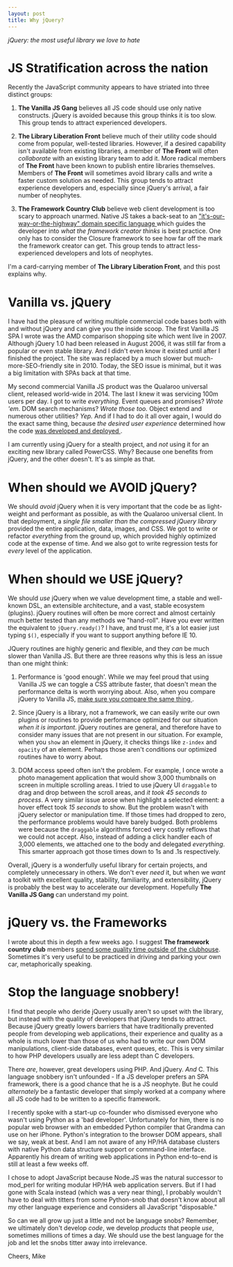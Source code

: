 ```yaml
---
layout: post
title: Why jQuery?
---
```

*jQuery: the most useful library we love to hate*

JS Stratification across the nation
===================================
Recently the JavaScript community appears to have striated into three
distinct groups:

1. **The Vanilla JS Gang** believes all JS code should use only native
   constructs. jQuery is avoided because this group thinks it is too slow.
   This group tends to attract experienced developers.

2. **The Library Liberation Front** believe much of their utility code should
   come from popular, well-tested libraries. However, if a desired capability
   isn't available from existing libraries, a member of **The Front** will 
   often *collaborate* with an existing library team to add it.  More
   radical members of **The Front** have been known to publish entire
   libraries themselves.  Members of **The Front** will sometimes avoid library
   calls and write a faster custom solution as needed. 
   This group tends to attract experience developers and, 
   especially since jQuery's arrival, a fair number of neophytes.

3. **The Framework Country Club** believe web client development is 
   too scary to approach unarmed. Native JS takes a back-seat to an
   ["it's-our-way-or-the-highway" domain specific language
   ](2016_2016-01-30-no-framework) which guides the developer into 
   *what the framework creator thinks* is best practice. One only has to 
   consider the Closure framework to see how far off the mark
   the framework creator can get. This group tends to attract 
   less-experienced developers and lots of neophytes.

I'm a card-carrying member of **The Library Liberation Front**,
and this post explains why.

Vanilla vs. jQuery
==================
I have had the pleasure of writing multiple commercial code bases both
with and without jQuery and can give you the inside scoop. The first Vanilla
JS SPA I wrote was the AMD comparison shopping site which went live in 2007.
Although jQuery 1.0 had been released in August 2006, it was still far from
a popular or even stable library. And I didn't even know it existed until
after I finished the project. The site was replaced by a much slower
but much-more-SEO-friendly site in 2010. Today, the SEO issue is minimal,
but it was a big limitation with SPAs back at that time.

My second commercial Vanilla JS product was the Qualaroo universal client,
released world-wide in 2014. The last I knew it was servicing 100m users per day.
I got to write *everything*. Event queues and promises?
*Wrote 'em*. DOM search mechanisms? *Wrote those too.* Object extend and
numerous other utilities? *Yep.* And if I had to do it all over again, I
would do the exact same thing, because *the desired user experience* 
determined how the code [was developed and deployed
](https://www.youtube.com/watch?v=aoH0J6lL2w0).

I am currently using jQuery for a stealth project, and *not* using
it for an exciting new library called PowerCSS. Why? Because one benefits from
jQuery, and the other doesn't. It's as simple as that.

When should we AVOID jQuery?
============================
We should *avoid* jQuery when it is very important that the code be as
light-weight and performant as possible, as with the Qualaroo universal client.
In that deployment, a *single file smaller than the compressed jQuery library*
provided the entire application, data, images, and CSS. We got to write or
refactor *everything* from the ground up, which provided highly optimized
code at the expense of time. And we also got to write regression tests for
*every* level of the application.

When should we USE jQuery?
==========================
We should *use* jQuery when we value development time, a stable and well-known
DSL, an extensible architecture, and a vast, stable ecosystem (plugins).
jQuery routines will often be more correct and almost certainly much better 
tested than any methods we "hand-roll". Have you ever written the equivalent to 
`jQuery.ready()`? I have, and trust me, it's a lot easier just typing `$()`,
especially if you want to support anything before IE 10.

JQuery routines are highly generic and flexible, and they *can* be much 
slower than Vanilla JS. But there are three reasons why this is less an 
issue than one might think:

1. Performance is 'good enough'. While we may feel proud that
   using Vanilla JS we can toggle a CSS attribute faster, that doesn't mean
   the performance delta is worth worrying about. Also, when you compare jQuery
   to Vanilla JS,
   [make sure you compare the same thing
   ](https://jsperf.com/vanilla-js-v-jquery-hide/11).

2. Since jQuery is a library, not a framework, we can easily write our own
   plugins or routines to provide performance optimized for our situation
   *when it is important*. jQuery routines are general, and therefore
   have to consider many issues that are not present in our situation. For
   example, when you `show` an element in jQuery, it checks things like
   `z-index` and `opacity` of an element. Perhaps those aren't conditions
   our optimized routines have to worry about.

3. DOM access speed often isn't the problem. For example,
   I once wrote a photo management application that would show 3,000
   thumbnails on screen in multiple scrolling areas. I tried to use jQuery UI
   `draggable` to drag and drop between the scroll areas, and *it took 45 seconds
   to process*. A very similar issue arose when highlight a selected element:
   a hover effect took *15 seconds* to show. But the problem wasn't with jQuery 
   selector or manipulation time. If those times had dropped to zero, the
   performance problems would have barely budged. Both problems were because
   the `draggable` algorithms forced very costly reflows that we
   could not accept. Also, instead of adding a click handler each of 3,000
   elements, we attached one to the body and delegated *everything*.
   This smarter approach got those times down to 1s and .1s respectively.

Overall, jQuery is a wonderfully useful library for certain projects, 
and completely unnecessary in others. We don't ever *need* it, but when
we *want* a toolkit with excellent quality, stability, familiarity,
and extensibility, jQuery is probably the best way to accelerate our development.
Hopefully **The Vanilla JS Gang** can understand my point.

jQuery vs. the Frameworks
=========================
I wrote about this in depth a few weeks ago.  I suggest 
**The framework country club** members [spend some quality time outside of
the clubhouse](no-frameworks). Sometimes it's very useful to be practiced
in driving and parking your own car, metaphorically speaking.

Stop the language snobbery!
===========================
I find that people who deride jQuery usually aren't so upset with the library,
but instead with the quality of developers that jQuery tends to attract.
Because jQuery greatly lowers barriers that have traditionally prevented
people from developing web applications, their experience and quality as a whole
is much lower than those of us who had to write our own DOM manipulations,
client-side databases, event queues, etc. This is very similar to how PHP
developers usually are less adept than C developers.

There *are*, however, great developers using PHP. And jQuery. *And* C.
This language snobbery isn't unfounded - If a JS developer prefers an SPA 
framework, there is a good chance that he is a JS neophyte. But he could 
*alternately* be a fantastic developer that simply worked at a company
where all JS code had to be written to a specific framework.

I recently spoke with a start-up co-founder who dismissed everyone who wasn't using
Python as a 'bad developer'. Unfortunately for him, there is no popular web browser
with an embedded Python compiler that Grandma can use on her iPhone.  Python's 
integration to the browser DOM appears, shall we say, weak at best.
And I am not aware of any HP/HA database clusters with native Python data 
structure support or command-line interface. Apparently his dream of writing
web applications in Python end-to-end is still at least a few weeks off.

I chose to adopt JavaScript because Node.JS was the natural successor to 
mod\_perl for writing modular HP/HA web application servers.
But if I had gone with Scala instead (which was a very near thing), 
I probably wouldn't have to deal with titters from some Python-snob
that doesn't know about all my other language experience and considers 
all JavaScript "disposable."

So can we all grow up just a little and not be language snobs?
Remember, we ultimately don't develop *code*, we develop *products*
that people *use*, sometimes millions of times a day. We should use the
best language for the job and let the snobs titter away into irrelevance.

Cheers, Mike
